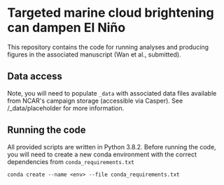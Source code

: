 # Targeted marine cloud brightening can dampen El Niño
This repository contains the code for running analyses and producing figures in the associated manuscript (Wan et al., submitted).

## Data access
Note, you will need to populate `_data` with associated data files available from NCAR's campaign storage (accessible via Casper). See /_data/placeholder for more information.

## Running the code
All provided scripts are written in Python 3.8.2. Before running the code, you will need to create a new conda environment with the correct dependencies from `conda_requirements.txt`
```
conda create --name <env> --file conda_requirements.txt
```


